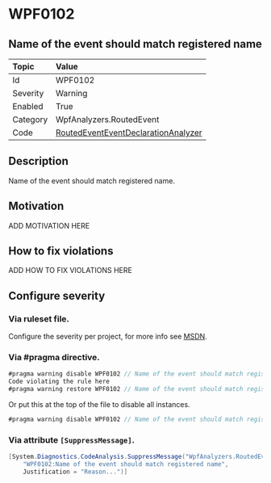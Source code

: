 # WPF0102
## Name of the event should match registered name

| Topic    | Value
| :--      | :--
| Id       | WPF0102
| Severity | Warning
| Enabled  | True
| Category | WpfAnalyzers.RoutedEvent
| Code     | [RoutedEventEventDeclarationAnalyzer](https://github.com/DotNetAnalyzers/WpfAnalyzers/blob/master/WpfAnalyzers/Analyzers/RoutedEventEventDeclarationAnalyzer.cs)

## Description

Name of the event should match registered name.

## Motivation

ADD MOTIVATION HERE

## How to fix violations

ADD HOW TO FIX VIOLATIONS HERE

<!-- start generated config severity -->
## Configure severity

### Via ruleset file.

Configure the severity per project, for more info see [MSDN](https://msdn.microsoft.com/en-us/library/dd264949.aspx).

### Via #pragma directive.
```C#
#pragma warning disable WPF0102 // Name of the event should match registered name
Code violating the rule here
#pragma warning restore WPF0102 // Name of the event should match registered name
```

Or put this at the top of the file to disable all instances.
```C#
#pragma warning disable WPF0102 // Name of the event should match registered name
```

### Via attribute `[SuppressMessage]`.

```C#
[System.Diagnostics.CodeAnalysis.SuppressMessage("WpfAnalyzers.RoutedEvent", 
    "WPF0102:Name of the event should match registered name", 
    Justification = "Reason...")]
```
<!-- end generated config severity -->